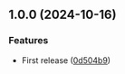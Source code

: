 ## 1.0.0 (2024-10-16)

### Features

* First release ([0d504b9](https://github.com/unlight/uuid-1line/commit/0d504b963a4d0b600cd0b1f57f2573ed151c4811))
